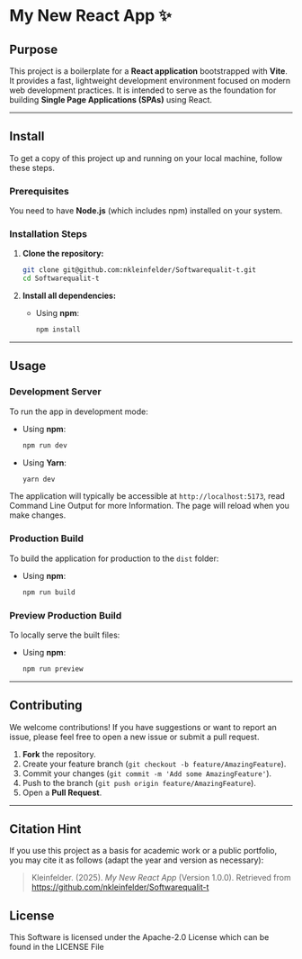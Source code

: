 # My New React App ✨

## Purpose

This project is a boilerplate for a **React application** bootstrapped with **Vite**. It provides a fast, lightweight development environment focused on modern web development practices. It is intended to serve as the foundation for building **Single Page Applications (SPAs)** using React.

---

## Install

To get a copy of this project up and running on your local machine, follow these steps.

### Prerequisites

You need to have **Node.js** (which includes npm) installed on your system.

### Installation Steps

1.  **Clone the repository:**
    ```bash
    git clone git@github.com:nkleinfelder/Softwarequalit-t.git
    cd Softwarequalit-t
    ```

2.  **Install all dependencies:**
    * Using **npm**:
        ```bash
        npm install
        ```

---

## Usage

### Development Server

To run the app in development mode:

* Using **npm**:
    ```bash
    npm run dev
    ```
* Using **Yarn**:
    ```bash
    yarn dev
    ```

The application will typically be accessible at `http://localhost:5173`, read Command Line Output for more Information. The page will reload when you make changes.

### Production Build

To build the application for production to the `dist` folder:

* Using **npm**:
    ```bash
    npm run build
    ```

### Preview Production Build

To locally serve the built files:

* Using **npm**:
    ```bash
    npm run preview
    ```

---

## Contributing

We welcome contributions! If you have suggestions or want to report an issue, please feel free to open a new issue or submit a pull request.

1.  **Fork** the repository.
2.  Create your feature branch (`git checkout -b feature/AmazingFeature`).
3.  Commit your changes (`git commit -m 'Add some AmazingFeature'`).
4.  Push to the branch (`git push origin feature/AmazingFeature`).
5.  Open a **Pull Request**.

---

## Citation Hint

If you use this project as a basis for academic work or a public portfolio, you may cite it as follows (adapt the year and version as necessary):

> Kleinfelder. (2025). *My New React App* (Version 1.0.0). Retrieved from https://github.com/nkleinfelder/Softwarequalit-t

## License
This Software is licensed under the Apache-2.0 License which can be found in the LICENSE File